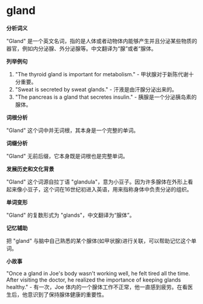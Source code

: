 # gland

**分析词义**

  

"Gland" 是一个英文名词，指的是人体或者动物体内能够产生并且分泌某些物质的器官，例如内分泌腺、外分泌腺等。中文翻译为“腺”或者“腺体。

  

**列举例句**

  

1.  "The thyroid gland is important for metabolism." - 甲状腺对于新陈代谢十分重要。
2.  "Sweat is secreted by sweat glands." - 汗液是由汗腺分泌出来的。
3.  "The pancreas is a gland that secretes insulin." - 胰腺是一个分泌胰岛素的腺体。

  

**词根分析**

  

"Gland" 这个词中并无词根，其本身是一个完整的单词。

  

**词缀分析**

  

"Gland" 无前后缀，它本身既是词根也是完整单词。

  

**发展历史和文化背景**

  

"Gland" 这个词源自拉丁语 "glandula"，意为小豆子。因为许多腺体在外形上看起来像小豆子，这个词在16世纪初进入英语，用来指称身体中负责分泌的组织。

  

**单词变形**

  

"Gland" 的复数形式为 "glands"，中文翻译为“腺体”。

  

**记忆辅助**

  

把 "gland" 与脑中自己熟悉的某个腺体(如甲状腺)进行关联，可以帮助记忆这个单词。

  

**小故事**

  

"Once a gland in Joe's body wasn't working well, he felt tired all the time. After visiting the doctor, he realized the importance of keeping glands healthy." - 有一次，Joe 体内的一个腺体工作不正常，他一直感到疲劳。在看医生后，他意识到了保持腺体健康的重要性。
